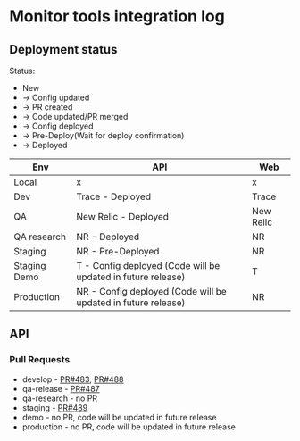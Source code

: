 # Monitor tools integration log

## Deployment status
Status: 
- New
- -> Config updated
- -> PR created
- -> Code updated/PR merged
- -> Config deployed
- -> Pre-Deploy(Wait for deploy confirmation)
- -> Deployed

Env          | API | Web
-------------|-----|-----
Local        | x | x
Dev          | Trace - Deployed | Trace
QA           | New Relic - Deployed | New Relic
QA research  | NR - Deployed | NR
Staging      | NR - Pre-Deployed | NR
Staging Demo | T - Config deployed (Code will be updated in future release) | T
Production   | NR - Config deployed (Code will be updated in future release) | NR

## API
### Pull Requests
- develop -
[PR#483](https://github.com/dropininc/dropin-api-v2/pull/483),
[PR#488](https://github.com/dropininc/dropin-api-v2/pull/488)
- qa-release - [PR#487](https://github.com/dropininc/dropin-api-v2/pull/487)
- qa-research - no PR
- staging - [PR#489](https://github.com/dropininc/dropin-api-v2/pull/489)
- demo - no PR, code will be updated in future release
- production - no PR, code will be updated in future release

